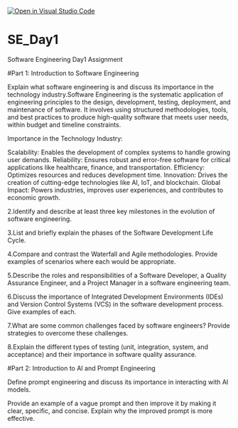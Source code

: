 [![Open in Visual Studio Code](https://classroom.github.com/assets/open-in-vscode-2e0aaae1b6195c2367325f4f02e2d04e9abb55f0b24a779b69b11b9e10269abc.svg)](https://classroom.github.com/online_ide?assignment_repo_id=17341904&assignment_repo_type=AssignmentRepo)
# SE_Day1
Software Engineering Day1 Assignment

#Part 1: Introduction to Software Engineering

Explain what software engineering is and discuss its importance in the technology industry.Software Engineering is the systematic application of engineering principles to the design, development, testing, deployment, and maintenance of software. It involves using structured methodologies, tools, and best practices to produce high-quality software that meets user needs, within budget and timeline constraints.

Importance in the Technology Industry:

Scalability: Enables the development of complex systems to handle growing user demands.
Reliability: Ensures robust and error-free software for critical applications like healthcare, finance, and transportation.
Efficiency: Optimizes resources and reduces development time.
Innovation: Drives the creation of cutting-edge technologies like AI, IoT, and blockchain.
Global Impact: Powers industries, improves user experiences, and contributes to economic growth.

2.Identify and describe at least three key milestones in the evolution of software engineering.


3.List and briefly explain the phases of the Software Development Life Cycle.


4.Compare and contrast the Waterfall and Agile methodologies. Provide examples of scenarios where each would be appropriate.


5.Describe the roles and responsibilities of a Software Developer, a Quality Assurance Engineer, and a Project Manager in a software engineering team.


6.Discuss the importance of Integrated Development Environments (IDEs) and Version Control Systems (VCS) in the software development process. Give examples of each.


7.What are some common challenges faced by software engineers? Provide strategies to overcome these challenges.


8.Explain the different types of testing (unit, integration, system, and acceptance) and their importance in software quality assurance.


#Part 2: Introduction to AI and Prompt Engineering


Define prompt engineering and discuss its importance in interacting with AI models.


Provide an example of a vague prompt and then improve it by making it clear, specific, and concise. Explain why the improved prompt is more effective.
